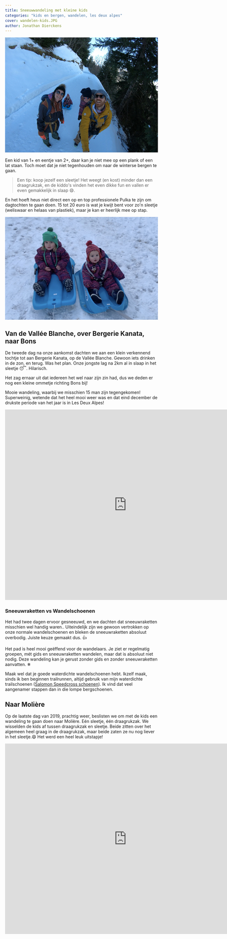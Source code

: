 ```yaml
---
title: Sneeuwwandeling met kleine kids
categories: "kids en bergen, wandelen, les deux alpes"
cover: wandelen-kids.JPG
author: Jonathan Dierckens
---
```


![Kids in de Alpen](./wandelen-met-kleine-kids.JPG)

Een kid van 1+ en eentje van 2+, daar kan je niet mee op een plank of een lat staan. Toch moet dat je niet tegenhouden om naar de winterse bergen te gaan.

> Een tip: koop jezelf een sleetje! Het weegt (en kost) minder dan een draagrukzak, en de kiddo's vinden het even dikke fun en vallen er even gemakkelijk in slaap 😄.

En het hoeft heus niet direct een op en top professionele Pulka te zijn om dagtochten te gaan doen. 15 tot 20 euro is wat je kwijt bent voor zo'n sleetje (weliswaar en helaas van plastiek), maar je kan er heerlijk mee op stap.

![Kids en sleetjes](./kids-en-sleetjes.jpg)

## Van de Vallée Blanche, over Bergerie Kanata, naar Bons

De tweede dag na onze aankomst dachten we aan een klein verkennend tochtje tot aan Bergerie Kanata, op de Vallée Blanche. Gewoon iets drinken in de zon, en terug. Was het plan. Onze jongste lag na 2km al in slaap in het sleetje 😴. Hilarisch.

Het zag ernaar uit dat iedereen het wel naar zijn zin had, dus we deden er nog een kleine ommetje richting Bons bij!

Mooie wandeling, waarbij we misschien 15 man zijn tegengekomen! Superweinig, wetende dat het heel mooi weer was en dat eind december de drukste periode van het jaar is in Les Deux Alpes!

<iframe class="embedly-embed" frameborder="0" scrolling="no" allowfullscreen src="https://cdn.embedly.com/widgets/media.html?src=https://www.relive.cc/view/vYvrD1z3AL6/widget?r=embed-site&url=https://www.relive.cc/view/vYvrD1z3AL6?r=embed-site&image=https://www.relive.cc/view/vYvrD1z3AL6/png?x-ref=embed-site&key=f1631a41cb254ca5b035dc5747a5bd75&type=text/html&schema=relive" width="800" height="626"></iframe>

### Sneeuwraketten vs Wandelschoenen

Het had twee dagen ervoor gesneeuwd, en we dachten dat sneeuwraketten misschien wel handig waren.. Uiteindelijk zijn we gewoon vertrokken op onze normale wandelschoenen en bleken de sneeuwraketten absoluut overbodig. Juiste keuze gemaakt dus. 👍

Het pad is heel mooi geëffend voor de wandelaars. Je ziet er regelmatig groepen, mét gids en sneeuwraketten wandelen, maar dat is absoluut niet nodig. Deze wandeling kan je gerust zonder gids en zonder sneeuwraketten aanvatten. ❄

Maak wel dat je goede waterdichte wandelschoenen hebt. Ikzelf maak, sinds ik ben beginnen trailrunnen, altijd gebruik van mijn waterdichte trailschoenen ([Salomon Speedcross schoenen](https://partner.bol.com/click/click?p=2&t=url&s=1035841&f=TXL&url=https%3A%2F%2Fwww.bol.com%2Fbe%2Ff%2Fsalomon-speedcross-vario-2-heren%2F9200000093485284%2F&name=Salomon%20SPEEDCROSS%20VARIO%202%20Hardloopschoenen%20He...)). Ik vind dat veel aangenamer stappen dan in die lompe bergschoenen.

## Naar Molière

Op de laatste dag van 2019, prachtig weer, beslisten we om met de kids een wandeling te gaan doen naar Molière. Eén sleetje, één draagrukzak. We wisselden de kids af tussen draagrukzak en sleetje. Beide zitten over het algemeen heel graag in de draagrukzak, maar beide zaten ze nu nog liever in het sleetje.😄 Het werd een heel leuk uitstapje!

<iframe class="embedly-embed" frameborder="0" scrolling="no" allowfullscreen src="https://cdn.embedly.com/widgets/media.html?src=https://www.relive.cc/view/vrqodwD3Kyv/widget?r=embed-site&url=https://www.relive.cc/view/vrqodwD3Kyv?r=embed-site&image=https://www.relive.cc/view/vrqodwD3Kyv/png?x-ref=embed-site&key=f1631a41cb254ca5b035dc5747a5bd75&type=text/html&schema=relive" width="800" height="626"></iframe>
